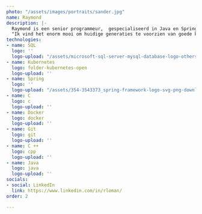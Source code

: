 ```yaml
---
photo: "/assets/images/portraits/sander.jpg"
name: Raymond
description: |-
  Raymond is een senior programmeur,  gespecialiseerd in Java en Spring Boot, waarin hij ook doceert. Enige jaren gelden is hij zich ook gaan richten op de technologie van containerisatie met Docker en Kubernetes. Bijblijven met die nieuwst trends van het vakgebied is een van de grote motivatoren van Raymond. Kennisoverdracht de tweede.
  "Ik vind het enorm mooi om huidige generaties te voorzien van goede kennis voor de toekomst. "
technologies:
- name: SQL
  logo: ''
  logo-upload: "/assets/microsoft-sql-server-mysql-database-logo-others-small.png"
- name: Kubernetes
  logo: folder-kubernetes-open
  logo-upload: ''
- name: Spring
  logo: ''
  logo-upload: "/assets/354-3543373_spring-framework-logo-svg-png-download-java-spring-1.png"
- name: C
  logo: c
  logo-upload: ''
- name: Docker
  logo: docker
  logo-upload: ''
- name: Git
  logo: git
  logo-upload: ''
- name: C ++
  logo: cpp
  logo-upload: ''
- name: Java
  logo: java
  logo-upload: ''
socials:
- social: LinkedIn
  link: https://www.linkedin.com/in/rloman/
order: 2

---
```


